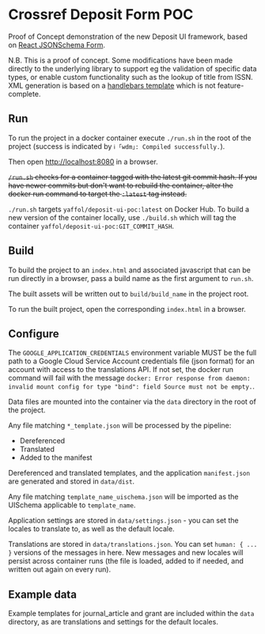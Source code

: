# Crossref Deposit Form POC
Proof of Concept demonstration of the new Deposit UI framework, based on [React JSONSchema Form](https://github.com/rjsf-team/react-jsonschema-form).

N.B. This is a proof of concept. Some modifications have been made directly to the underlying library to support eg the validation of specific data types, or enable custom functionality such as the lookup of title from ISSN. XML generation is based on a [handlebars template](https://github.com/yaffol/react-jsonschema-form/blob/e0d5238fb30c8034c42461c4cdbe3a90e985b09f/packages/playground/src/app.js#L29) which is not feature-complete.

## Run

To run the project in a docker container execute `./run.sh` in the root of the project (success is indicated by `ℹ ｢wdm｣: Compiled successfully.`).

Then open [http://localhost:8080](http://localhost:8080) in a browser.

~~`/run.sh` checks for a container tagged with the latest git commit hash. If you have newer commits but don't want to rebuild the container, alter the docker run command to target the `:latest` tag instead.~~

`./run.sh` targets `yaffol/deposit-ui-poc:latest` on Docker Hub. To build a new version of the container locally, use `./build.sh` which will tag the container `yaffol/deposit-ui-poc:GIT_COMMIT_HASH`.

## Build

To build the project to an `index.html` and associated javascript that can be run directly in a browser, pass a build name as the first argument to `run.sh`.

The built assets will be written out to `build/build_name` in the project root.

To run the built project, open the corresponding `index.html` in a browser.

## Configure

The `GOOGLE_APPLICATION_CREDENTIALS` environment variable MUST be the full path to a Google Cloud Service Account credentials file (json format) for an account with access to the translations API. If not set, the docker run command will fail with the message `docker: Error response from daemon: invalid mount config for type "bind": field Source must not be empty.`.

Data files are mounted into the container via the `data` directory in the root of the project.

Any file matching `*_template.json` will be processed by the pipeline:
- Dereferenced
- Translated
- Added to the manifest

Dereferenced and translated templates, and the application `manifest.json` are generated and stored in `data/dist`.

Any file matching `template_name_uischema.json` will be imported as the UISchema applicable to `template_name`.

Application settings are stored in `data/settings.json` - you can set the locales to translate to, as well as the default locale.

Translations are stored in `data/translations.json`. You can set `human: { ... }` versions of the messages in here. New messages and new locales will persist across container runs (the file is loaded, added to if needed, and written out again on every run).

## Example data
Example templates for journal_article and grant are included within the `data` directory, as are translations and settings for the default locales.

